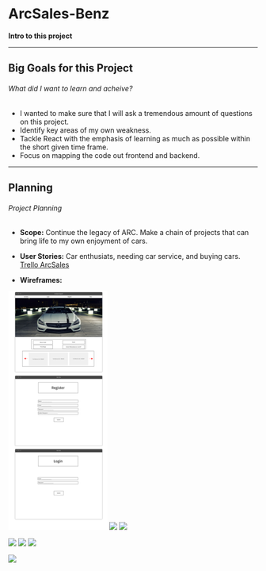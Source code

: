 # ArcSales-Benz

**Intro to this project**

---

## Big Goals for this Project

###### What did I want to learn and acheive?

* I wanted to make sure that I will ask a tremendous amount of questions on this project. 
* Identify key areas of my own weakness.
* Tackle React with the emphasis of learning as much as possible within the short given time frame.
* Focus on mapping the code out frontend and backend.

---

## Planning

###### Project Planning

* **Scope:** Continue the legacy of ARC. Make a chain of projects that can bring life to my own enjoyment of cars.

* **User Stories:** Car enthusiats, needing car service, and buying cars. <a href="https://trello.com/b/QyBPfHkB/arcsales-project4" target="_blank">Trello ArcSales</a>

* **Wireframes:** 

<img src="public/images/Landing.png" width=200> <img src="arc_app/static/img/wireframe2.jpg" width=200> <img src="arc_app/static/img/wireframe3.jpg" width=200>

<img src="arc_app/static/img/wireframe4.jpg" width=200> <img src="arc_app/static/img/wireframe5.jpg" width=200> <img src="arc_app/static/img/wireframe6.jpg" width=200>

<img src="arc_app/static/img/wireframe7.jpg" width=200>